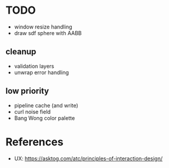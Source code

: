 # TODO

- window resize handling
- draw sdf sphere with AABB

## cleanup

- validation layers
- unwrap error handling

## low priority

- pipeline cache (and write)
- curl noise field
- Bang Wong color palette

# References

- UX: https://asktog.com/atc/principles-of-interaction-design/
